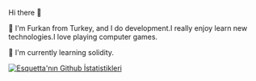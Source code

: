 Hi there  👋


🔶 I'm Furkan from Turkey, and I do  development.I really enjoy learn new technologies.I love playing computer games.

🔶 I'm currently learning solidity.

[![Esquetta'nın Github İstatistikleri](https://github-readme-stats.vercel.app/api?username=Esquetta&show_icons=true&theme=radical)](https://github.com/anuraghazra/github-readme-stats)



